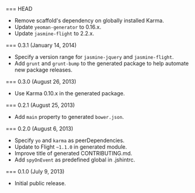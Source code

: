 === HEAD

* Remove scaffold's dependency on globally installed Karma.
* Update `yeoman-generator` to 0.16.x.
* Update `jasmine-flight` to 2.2.x.

=== 0.3.1 (January 14, 2014)

* Specify a version range for `jasmine-jquery` and `jasmine-flight`.
* Add `grunt` and `grunt-bump` to the generated package to help automate new package releases.

=== 0.3.0 (August 26, 2013)

* Use Karma 0.10.x in the generated package.

=== 0.2.1 (August 25, 2013)

* Add `main` property to generated `bower.json`.

=== 0.2.0 (August 6, 2013)

* Specify `yo` and `karma` as peerDependencies.
* Update to Flight `~1.1.0` in generated module.
* Improve title of generated CONTRIBUTING.md.
* Add `spyOnEvent` as predefined global in .jshintrc.

=== 0.1.0 (July 9, 2013)

* Initial public release.

